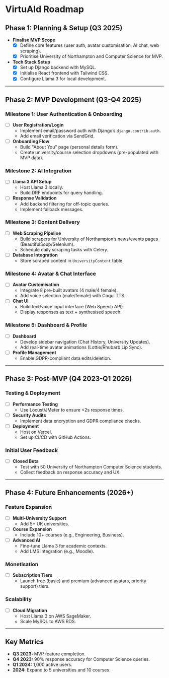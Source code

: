 # VirtuAId Roadmap

## Phase 1: Planning & Setup (Q3 2025)
- **Finalise MVP Scope**
  - [x] Define core features (user auth, avatar customisation, AI chat, web scraping).
  - [x] Prioritise University of Northampton and Computer Science for MVP.
- **Tech Stack Setup**
  - [x] Set up Django backend with MySQL.
  - [x] Initialise React frontend with Tailwind CSS.
  - [x] Configure Llama 3 for local development.

---

## Phase 2: MVP Development (Q3-Q4 2025)
### Milestone 1: User Authentication & Onboarding
- [ ] **User Registration/Login**
  - Implement email/password auth with Django’s `django.contrib.auth`.
  - Add email verification via SendGrid.
- [ ] **Onboarding Flow**
  - Build "About You" page (personal details form).
  - Create university/course selection dropdowns (pre-populated with MVP data).

### Milestone 2: AI Integration
- [ ] **Llama 3 API Setup**
  - Host Llama 3 locally.
  - Build DRF endpoints for query handling.
- [ ] **Response Validation**
  - Add backend filtering for off-topic queries.
  - Implement fallback messages.

### Milestone 3: Content Delivery
- [ ] **Web Scraping Pipeline**
  - Build scrapers for University of Northampton’s news/events pages (BeautifulSoup/Selenium).
  - Schedule daily scraping tasks with Celery.
- [ ] **Database Integration**
  - Store scraped content in `UniversityContent` table.

### Milestone 4: Avatar & Chat Interface
- [ ] **Avatar Customisation**
  - Integrate 8 pre-built avatars (4 male/4 female).
  - Add voice selection (male/female) with Coqui TTS.
- [ ] **Chat UI**
  - Build text/voice input interface (Web Speech API).
  - Display responses as text + synthesised speech.

### Milestone 5: Dashboard & Profile
- [ ] **Dashboard**
  - Develop sidebar navigation (Chat History, University Updates).
  - Add real-time avatar animations (Lottie/Rhubarb Lip Sync).
- [ ] **Profile Management**
  - Enable GDPR-compliant data edits/deletion.

---

## Phase 3: Post-MVP (Q4 2023-Q1 2026)
### Testing & Deployment
- [ ] **Performance Testing**
  - Use Locust/JMeter to ensure <2s response times.
- [ ] **Security Audits**
  - Implement data encryption and GDPR compliance checks.
- [ ] **Deployment**
  - Host on Vercel.
  - Set up CI/CD with GitHub Actions.

### Initial User Feedback
- [ ] **Closed Beta**
  - Test with 50 University of Northampton Computer Science students.
  - Collect feedback on response accuracy and UX.

---

## Phase 4: Future Enhancements (2026+)
### Feature Expansion
- [ ] **Multi-University Support**
  - Add 5+ UK universities.
- [ ] **Course Expansion**
  - Include 10+ courses (e.g., Engineering, Business).
- [ ] **Advanced AI**
  - Fine-tune Llama 3 for academic contexts.
  - Add LMS integration (e.g., Moodle).

### Monetisation
- [ ] **Subscription Tiers**
  - Launch free (basic) and premium (advanced avatars, priority support) tiers.

### Scalability
- [ ] **Cloud Migration**
  - Host Llama 3 on AWS SageMaker.
  - Scale MySQL to AWS RDS.

---

## Key Metrics
- **Q3 2023:** MVP feature completion.
- **Q4 2023:** 90% response accuracy for Computer Science queries.
- **Q1 2024:** 1,000 active users.
- **2024:** Expand to 5 universities and 10 courses.